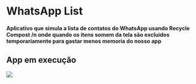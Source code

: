 # WhatsApp List

<h4>Aplicativo que simula a lista de contatos do WhatsApp usando Recycle Compost /n onde quando os itens somem da tela são excluidos temporariamente para gastar menos memoria do nosso app</h4>
<h2>App em execução</h2>
<img src="https://i.imgur.com/LGmvSY1.gif" />
